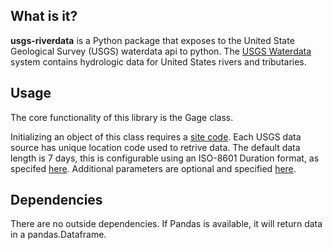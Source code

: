 ## What is it?

**usgs-riverdata** is a Python package that exposes to the United State Geological Survey (USGS) waterdata api to python. The [USGS Waterdata](https://waterdata.usgs.gov/nwis/) system contains hydrologic data for United States rivers and tributaries.

## Usage

The core functionality of this library is the Gage class. 

Initializing an object of this class requires a [site code](http://help.waterdata.usgs.gov/codes-and-parameters/codes#search_station_nm). Each USGS data source has unique location code used to retrive data. The default data length is 7 days, this is configurable using an ISO-8601 Duration format, as specifed [here](https://waterservices.usgs.gov/rest/IV-Service.html#Specifying). Additional parameters are optional and specified [here](https://waterservices.usgs.gov/rest/IV-Service.html#Specifying).

## Dependencies
There are no outside dependencies. If Pandas is available, it will return data in a pandas.Dataframe.